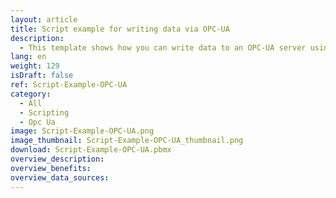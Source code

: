 ```yaml
---
layout: article
title: Script example for writing data via OPC-UA
description: 
  - This template shows how you can write data to an OPC-UA server using a script.
lang: en
weight: 129
isDraft: false
ref: Script-Example-OPC-UA
category:
  - All
  - Scripting
  - Opc Ua
image: Script-Example-OPC-UA.png
image_thumbnail: Script-Example-OPC-UA_thumbnail.png
download: Script-Example-OPC-UA.pbmx
overview_description:
overview_benefits:
overview_data_sources:
---
```

